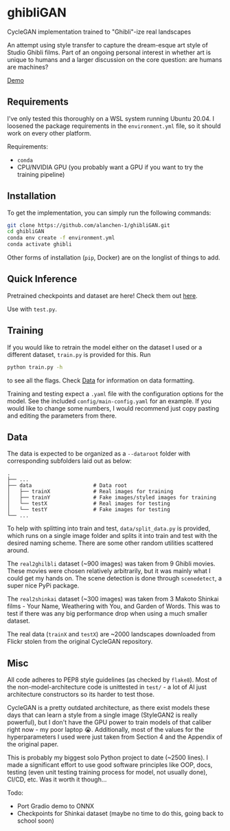 # ghibliGAN

CycleGAN implementation trained to "Ghibli"-ize real landscapes

An attempt using style transfer to capture the dream-esque art style of Studio Ghibli films. Part of an ongoing personal interest in whether art is unique to humans and a larger discussion on the core question: are humans are machines?

[Demo](https://huggingface.co/spaces/alanchen-1/ghibliGAN)

## Requirements
I've only tested this thoroughly on a WSL system running Ubuntu 20.04. I loosened the package requirements in the `environment.yml` file, so it should work on every other platform.

Requirements:
- `conda`
- CPU/NVIDIA GPU (you probably want a GPU if you want to try the training pipeline)

## Installation
To get the implementation, you can simply run the following commands:
```bash
git clone https://github.com/alanchen-1/ghibliGAN.git
cd ghibliGAN
conda env create -f environment.yml
conda activate ghibli
```

Other forms of installation (`pip`, Docker) are on the longlist of things to add.

## Quick Inference
Pretrained checkpoints and dataset are here! Check them out [here](https://drive.google.com/drive/folders/1EnFXBMT7LE9JOtJ9gipKVGZF6lQfAZj1?usp=sharing).

Use with `test.py`.

## Training
If you would like to retrain the model either on the dataset I used or a different dataset, `train.py` is provided for this. Run
```bash
python train.py -h
```
to see all the flags. Check [Data](https://github.com/alanchen-1/ghibliGAN#data) for information on data formatting.

Training and testing expect a `.yaml` file with the configuration options for the model. See the included `config/main-config.yaml` for an example. If you would like to change some numbers, I would recommend just copy pasting and editing the parameters from there.

## Data
The data is expected to be organized as a `--dataroot` folder with corresponding subfolders laid out as below:
```
.
├── ...
├── data                    # Data root
│   ├── trainX              # Real images for training
│   ├── trainY              # Fake images/styled images for training
│   └── testX               # Real images for testing
│   └── testY               # Fake images for testing
└── ...
```
To help with splitting into train and test, `data/split_data.py` is provided, which runs on a single image folder and splits it into train and test with the desired naming scheme. There are some other random utilities scattered around.

The `real2ghilbli` dataset (~900 images) was taken from 9 Ghibli movies. These movies were chosen relatively arbitrarily, but it was mainly what I could get my hands on. The scene detection is done through `scenedetect`, a super nice PyPi package.

The `real2shinkai` dataset (~300 images) was taken from 3 Makoto Shinkai films - Your Name, Weathering with You, and Garden of Words. This was to test if there was any big performance drop when using a much smaller dataset.

The real data (`trainX` and `testX`) are ~2000 landscapes downloaded from Flickr stolen from the original CycleGAN repository.

## Misc
All code adheres to PEP8 style guidelines (as checked by `flake8`). Most of the non-model-architecture code is unittested in `test/` - a lot of AI just architecture constructors so its harder to test those. 

CycleGAN is a pretty outdated architecture, as there exist models these days that can learn a style from a single image (StyleGAN2 is really powerful), but I don't have the GPU power to train models of that caliber right now - my poor laptop :sob:. Additionally, most of the values for the hyperparameters I used were just taken from Section 4 and the Appendix of the original paper.

This is probably my biggest solo Python project to date (~2500 lines). I made a significant effort to use good software principles like OOP, docs, testing (even unit testing training process for model, not usually done), CI/CD, etc. Was it worth it though...

Todo:
- Port Gradio demo to ONNX
- Checkpoints for Shinkai dataset (maybe no time to do this, going back to school soon)
